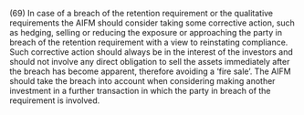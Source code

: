 (69) In case of a breach of the retention requirement or the qualitative requirements the AIFM should consider taking some corrective action, such as hedging, selling or reducing the exposure or approaching the party in breach of the retention requirement with a view to reinstating compliance. Such corrective action should always be in the interest of the investors and should not involve any direct obligation to sell the assets immediately after the breach has become apparent, therefore avoiding a ‘fire sale’. The AIFM should take the breach into account when considering making another investment in a further transaction in which the party in breach of the requirement is involved.
